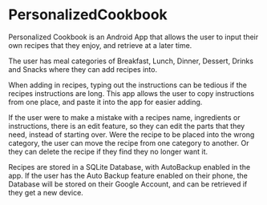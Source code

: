 # PersonalizedCookbook

Personalized Cookbook is an Android App that allows the user to input their own recipes that they enjoy, and retrieve at a later time.

The user has meal categories of Breakfast, Lunch, Dinner, Dessert, Drinks and Snacks where they can add recipes into.  

When adding in recipes, typing out the instructions can be tedious if the recipes instructions are long.  This app allows the user to copy instructions from one place, and paste it into the app for easier adding.

If the user were to make a mistake with a recipes name, ingredients or instructions, there is an edit feature, so they can edit the parts that they need, instead of starting over.
Were the recipe to be placed into the wrong category, the user can move the recipe from one category to another.  Or they can delete the recipe if they find they no longer want it.

Recipes are stored in a SQLite Database, with AutoBackup enabled in the app.  If the user has the Auto Backup feature enabled on their phone, the Database will be stored on their Google Account, and can be retrieved if they get a new device.
